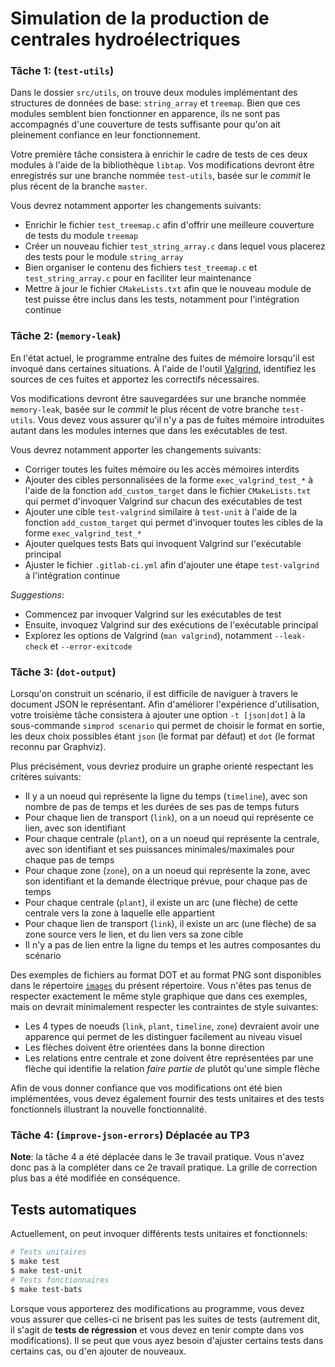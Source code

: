 # Simulation de la production de centrales hydroélectriques


### Tâche 1: (`test-utils`)

Dans le dossier `src/utils`, on trouve deux modules implémentant des structures
de données de base: `string_array` et `treemap`. Bien que ces modules semblent
bien fonctionner en apparence, ils ne sont pas accompagnés d'une couverture de
tests suffisante pour qu'on ait pleinement confiance en leur fonctionnement.

Votre première tâche consistera à enrichir le cadre de tests de ces deux
modules à l'aide de la bibliothèque `libtap`. Vos modifications devront être
enregistrés sur une branche nommée `test-utils`, basée sur le *commit* le plus
récent de la branche `master`.

Vous devrez notamment apporter les changements suivants:

* Enrichir le fichier `test_treemap.c` afin d'offrir une meilleure couverture
  de tests du module `treemap`
* Créer un nouveau fichier `test_string_array.c` dans lequel vous placerez des
  tests pour le module `string_array`
* Bien organiser le contenu des fichiers `test_treemap.c` et
  `test_string_array.c` pour en faciliter leur maintenance
* Mettre à jour le fichier `CMakeLists.txt` afin que le nouveau module de test
  puisse être inclus dans les tests, notamment pour l'intégration continue

### Tâche 2: (`memory-leak`)

En l'état actuel, le programme entraîne des fuites de mémoire lorsqu'il est
invoqué dans certaines situations. À l'aide de l'outil
[Valgrind](https://valgrind.org/), identifiez les sources de ces fuites et
apportez les correctifs nécessaires.

Vos modifications devront être sauvegardées sur une branche nommée
`memory-leak`, basée sur le *commit* le plus récent de votre branche
`test-utils`. Vous devez vous assurer qu'il n'y a pas de fuites mémoire
introduites autant dans les modules internes que dans les exécutables de test.

Vous devrez notamment apporter les changements suivants:

* Corriger toutes les fuites mémoire ou les accès mémoires interdits
* Ajouter des cibles personnalisées de la forme `exec_valgrind_test_*` à l'aide
  de la fonction `add_custom_target` dans le fichier `CMakeLists.txt` qui
  permet d'invoquer Valgrind sur chacun des exécutables de test
* Ajouter une cible `test-valgrind` similaire à `test-unit` à l'aide de la
  fonction `add_custom_target` qui permet d'invoquer toutes les cibles de la
  forme `exec_valgrind_test_*`
* Ajouter quelques tests Bats qui invoquent Valgrind sur l'exécutable principal
* Ajuster le fichier `.gitlab-ci.yml` afin d'ajouter une étape `test-valgrind`
  à l'intégration continue

*Suggestions*:

* Commencez par invoquer Valgrind sur les exécutables de test
* Ensuite, invoquez Valgrind sur des exécutions de l'exécutable principal
* Explorez les options de Valgrind (`man valgrind`), notamment `--leak-check`
  et `--error-exitcode`

### Tâche 3: (`dot-output`)

Lorsqu'on construit un scénario, il est difficile de naviguer à travers le
document JSON le représentant. Afin d'améliorer l'expérience d'utilisation,
votre troisième tâche consistera à ajouter une option `-t [json|dot]` à la
sous-commande `simprod scenario` qui permet de choisir le format en sortie, les
deux choix possibles étant `json` (le format par défaut) et `dot` (le format
reconnu par Graphviz).

Plus précisément, vous devriez produire un graphe orienté respectant les
critères suivants:

* Il y a un noeud qui représente la ligne du temps (`timeline`), avec son
  nombre de pas de temps et les durées de ses pas de temps futurs
* Pour chaque lien de transport (`link`), on a un noeud qui représente ce lien,
  avec son identifiant
* Pour chaque centrale (`plant`), on a un noeud qui représente la centrale,
  avec son identifiant et ses puissances minimales/maximales pour chaque pas de
  temps
* Pour chaque zone (`zone`), on a un noeud qui représente la zone, avec son
  identifiant et la demande électrique prévue, pour chaque pas de temps
* Pour chaque centrale (`plant`), il existe un arc (une flèche) de cette
  centrale vers la zone à laquelle elle appartient
* Pour chaque lien de transport (`link`), il existe un arc (une flèche) de sa
  zone source vers le lien, et du lien vers sa zone cible
* Il n'y a pas de lien entre la ligne du temps et les autres composantes du
  scénario

Des exemples de fichiers au format DOT et au format PNG sont disponibles dans
le répertoire [`images`](./images) du présent répertoire. Vous n'êtes pas tenus
de respecter exactement le même style graphique que dans ces exemples, mais on
devrait minimalement respecter les contraintes de style suivantes:

* Les 4 types de noeuds (`link`, `plant`, `timeline`, `zone`) devraient avoir
  une apparence qui permet de les distinguer facilement au niveau visuel
* Les flèches doivent être orientées dans la bonne direction
* Les relations entre centrale et zone doivent être représentées par une flèche
  qui identifie la relation *faire partie de* plutôt qu'une simple flèche

Afin de vous donner confiance que vos modifications ont été bien implémentées,
vous devez également fournir des tests unitaires et des tests fonctionnels
illustrant la nouvelle fonctionnalité.

### Tâche 4: (`improve-json-errors`) **Déplacée au TP3**

**Note**: la tâche 4 a été déplacée dans le 3e travail pratique. Vous n'avez
donc pas à la compléter dans ce 2e travail pratique. La grille de correction
plus bas a été modifiée en conséquence.



## Tests automatiques

Actuellement, on peut invoquer différents tests unitaires et fonctionnels:

```sh
# Tests unitaires
$ make test
$ make test-unit
# Tests fonctionnaires
$ make test-bats
```

Lorsque vous apporterez des modifications au programme, vous devez vous assurer
que celles-ci ne brisent pas les suites de tests (autrement dit, il s'agit de
**tests de régression** et vous devez en tenir compte dans vos modifications).
Il se peut que vous ayez besoin d'ajuster certains tests dans certains cas, ou
d'en ajouter de nouveaux.

